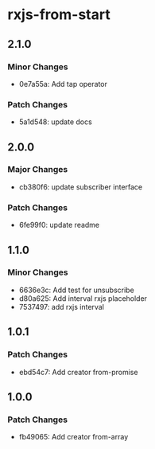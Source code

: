 # rxjs-from-start

## 2.1.0

### Minor Changes

- 0e7a55a: Add tap operator

### Patch Changes

- 5a1d548: update docs

## 2.0.0

### Major Changes

- cb380f6: update subscriber interface

### Patch Changes

- 6fe99f0: update readme

## 1.1.0

### Minor Changes

- 6636e3c: Add test for unsubscribe
- d80a625: Add interval rxjs placeholder
- 7537497: add rxjs interval

## 1.0.1

### Patch Changes

- ebd54c7: Add creator from-promise

## 1.0.0

### Patch Changes

- fb49065: Add creator from-array
